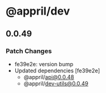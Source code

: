 # @appril/dev

## 0.0.49

### Patch Changes

- fe39e2e: version bump
- Updated dependencies [fe39e2e]
  - @appril/api@0.0.48
  - @appril/dev-utils@0.0.49
